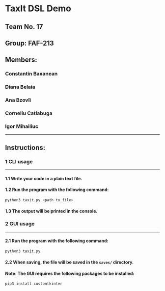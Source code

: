 # TaxIt DSL Demo
## Team No. 17
## Group: FAF-213
## Members:
### Constantin Baxanean
### Diana Belaia
### Ana Bzovîi
### Corneliu Catlabuga
### Igor Mihailiuc

---

## Instructions:

### 1 CLI usage

---

#### 1.1 Write your code in a plain text file.
#### 1.2 Run the program with the following command:
```bash
python3 taxit.py <path_to_file>
```
#### 1.3 The output will be printed in the console.

### 2 GUI usage

---

#### 2.1 Run the program with the following command:
```bash
python3 taxit.py
```
#### 2.2 When saving, the file will be saved in the `saves/` directory.
#### Note: The GUI requires the following packages to be installed:
```bash
pip3 install custontkinter
````
